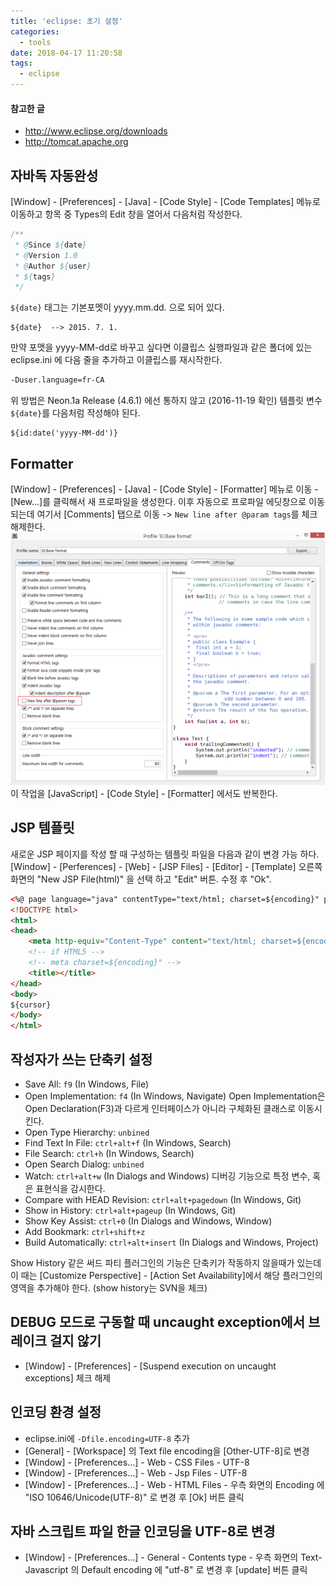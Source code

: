```yaml
---
title: 'eclipse: 초기 설정'
categories:
  - tools
date: 2018-04-17 11:20:58
tags:
  - eclipse
---
```


#### 참고한 글
- http://www.eclipse.org/downloads
- http://tomcat.apache.org

## 자바독 자동완성
[Window] - [Preferences] - [Java] - [Code Style] - [Code Templates] 메뉴로 이동하고 항목 중 Types의 Edit 창을 열어서 다음처럼 작성한다.
```java
/**
 * @Since ${date}
 * @Version 1.0
 * @Author ${user}
 * ${tags}
 */
```
`${date}` 태그는 기본포멧이 yyyy.mm.dd. 으로 되어 있다.
```
${date}  --> 2015. 7. 1.
```
만약 포맷을 yyyy-MM-dd로 바꾸고 싶다면 이클립스 실행파일과 같은 폴더에 있는 eclipse.ini 에 다음 줄을 추가하고 이클립스를 재시작한다.
```bash
-Duser.language=fr-CA
```
위 방법은 Neon.1a Release (4.6.1) 에선 통하지 않고 (2016-11-19 확인) 템플릿 변수 `${date}`를 다음처럼 작성해야 된다.
```
${id:date('yyyy-MM-dd')}
```

## Formatter
[Window] - [Preferences] - [Java] - [Code Style] - [Formatter] 메뉴로 이동 - [New...]를 클릭해서 새 프로파일을 생성한다. 이후 자동으로 프로파일 에딧창으로 이동되는데 여기서 [Comments] 탭으로 이동 -> `New line after @param tags`를 체크 해제한다.
![](/images/eclipse-1.png)
이 작업을 [JavaScript] - [Code Style] - [Formatter] 에서도 반복한다.

## JSP 템플릿
새로운 JSP 페이지를 작성 할 때 구성하는 템플릿 파일을 다음과 같이 변경 가능 하다. [Window] - [Perferences] - [Web] - [JSP Files] - [Editor] - [Template] 오른쪽 화면의 "New JSP File(html)" 을 선택 하고 "Edit" 버튼. 수정 후 "Ok".
```html
<%@ page language="java" contentType="text/html; charset=${encoding}" pageEncoding="${encoding}"%>
<!DOCTYPE html>
<html>
<head>
    <meta http-equiv="Content-Type" content="text/html; charset=${encoding}">
    <!-- if HTML5 -->
    <!-- meta charset=${encoding}" -->
    <title></title>
</head>
<body>
${cursor}
</body>
</html>
```

## 작성자가 쓰는 단축키 설정
- Save All: `f9` (In Windows, File)
- Open Implementation: `f4` (In Windows, Navigate) Open Implementation은 Open Declaration(F3)과 다르게 인터페이스가 아니라 구체화된 클래스로 이동시킨다.
- Open Type Hierarchy: `unbined`
- Find Text In File: `ctrl+alt+f` (In Windows, Search)
- File Search: `ctrl+h` (In Windows, Search)
- Open Search Dialog: `unbined`
- Watch: `ctrl+alt+w` (In Dialogs and Windows) 디버깅 기능으로 특정 변수, 혹은 표현식을 감시한다.
- Compare with HEAD Revision: `ctrl+alt+pagedown` (In Windows, Git)
- Show in History: `ctrl+alt+pageup` (In Windows, Git)
- Show Key Assist: `ctrl+0` (In Dialogs and Windows, Window)
- Add Bookmark: `ctrl+shift+z`
- Build Automatically: `ctrl+alt+insert` (In Dialogs and Windows, Project)

Show History 같은 써드 파티 플러그인의 기능은 단축키가 작동하지 않을때가 있는데 이 때는 [Customize Perspective] - [Action Set Availability]에서 해당 플러그인의 영역을 추가해야 한다. (show history는 SVN을 체크)

## DEBUG 모드로 구동할 때 uncaught exception에서 브레이크 걸지 않기
- [Window] - [Preferences] - [Suspend execution on uncaught exceptions] 체크 해제

## 인코딩 환경 설정
- eclipse.ini에 `-Dfile.encoding=UTF-8` 추가
- [General] - [Workspace] 의 Text file encoding을 [Other-UTF-8]로 변경
- [Window] - [Preferences...] - Web - CSS Files - UTF-8
- [Window] - [Preferences...] - Web - Jsp Files - UTF-8
- [Window] - [Preferences...] - Web - HTML Files - 우측 화면의 Encoding 에 "ISO 10646/Unicode(UTF-8)" 로 변경 후 [Ok] 버튼 클릭

## 자바 스크립트 파일 한글 인코딩을 UTF-8로 변경
- [Window] - [Preferences...] - General - Contents type - 우측 화면의 Text-Javascript 의 Default encoding 에  "utf-8" 로 변경 후 [update] 버튼 클릭
